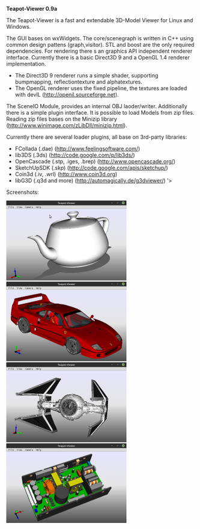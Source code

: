 <b>Teapot-Viewer 0.9a</b>

The Teapot-Viewer is a fast and extendable 3D-Model Viewer for Linux and Windows.

The GUI bases on wxWidgets. The core/scenegraph is written in C++ using common design pattens (graph,visitor). STL and boost are the only required dependencies. For rendering there s an graphics API independent renderer interface. Currently there is a basic Direct3D 9 and a OpenGL 1.4 renderer implementation.

* The Direct3D 9 renderer runs a simple shader, supporting bumpmapping, reflectiontexture and alphatextures.
* The OpenGL renderer uses the fixed pipeline, the textures are loaded with devIL (http://openil.sourceforge.net).

The SceneIO Module, provides an internal OBJ laoder/writer. Additionally there is a simple plugin interface. It is possible to load Models from zip files. Reading zip files bases on the Minizip library (http://www.winimage.com/zLibDll/minizip.html).

Currently there are several loader plugins, all base on 3rd-party libraries:

* FCollada (.dae) (http://www.feelingsoftware.com/)
* lib3DS (.3ds) (http://code.google.com/p/lib3ds/)
* OpenCascade (.stp, .iges, .brep) (http://www.opencascade.org/)
* SketchUpSDK (.skp) (http://code.google.com/apis/sketchup/)
* Coin3d (.iv, .wrl) (http://www.coin3d.org)
* libG3D (.q3d and more) (http://automagically.de/g3dviewer/) '>

Screenshots:

<img src='https://github.com/eh2k/teapot-viewer/raw/master/doc/screenshots/teapot.obj.png' width='320'> 
<img src='https://github.com/eh2k/teapot-viewer/raw/master/doc/screenshots/F40.dae.png' width='320'> 
<img src='https://github.com/eh2k/teapot-viewer/raw/master/doc/screenshots/tiefite.3ds.png' width='320'> 
<img src='https://github.com/eh2k/teapot-viewer/raw/master/doc/screenshots/CUI-DEFAULT.wrl.png' width='320'>
